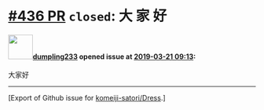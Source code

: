 # [\#436 PR](https://github.com/komeiji-satori/Dress/pull/436) `closed`: 大  家  好

#### <img src="https://avatars.githubusercontent.com/u/47775194?u=f56f3e396ecc4f970e3582242d05a0eefc47dbc1&v=4" width="50">[dumpling233](https://github.com/dumpling233) opened issue at [2019-03-21 09:13](https://github.com/komeiji-satori/Dress/pull/436):

大家好




-------------------------------------------------------------------------------



[Export of Github issue for [komeiji-satori/Dress](https://github.com/komeiji-satori/Dress).]
